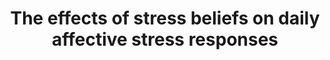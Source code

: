 --- 
abstract: '' 
authors: 
 - JAC Laferton
 -  S Fischer
 -  admin
 -  NM Stenzel
 -  J Zimmermann
doi: '' 
featured: false 
publication: '*Annals of Behavioral Medicine*, 174' 
publication_short: '' 
publishDate: '2020-01-01' 
title: 'The effects of stress beliefs on daily affective stress responses' 
url_code: '' 
url_dataset: '' 
url_pdf: '' 
url_poster: '' 
url_project: '' 
url_slides: '' 
url_source: '' 
url_video: '' 
---
